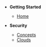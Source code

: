 - **Getting Started**

  - [Home](/)

- **Security**
  - [Concepts](Security/Concepts/basic.md)
  - [Clouds](Security/Cloud/aws.md)
  <!-- - [Compliances](Security/Compliances/notes.md)
  - [Certifications](Security/Certifications/notes.md) -->

